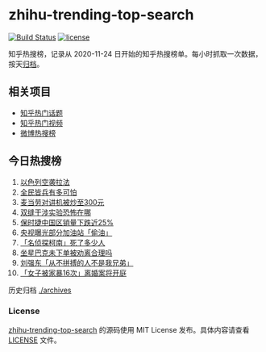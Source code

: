 # zhihu-trending-top-search

[![Build Status](https://github.com/justjavac/zhihu-trending-top-search/workflows/ci/badge.svg?branch=main)](https://github.com/justjavac/zhihu-trending-top-search/actions)
[![license](https://img.shields.io/github/license/justjavac/zhihu-trending-top-search)](https://github.com/justjavac/zhihu-trending-top-search/blob/main/LICENSE)

知乎热搜榜，记录从 2020-11-24
日开始的知乎热搜榜单。每小时抓取一次数据，按天[归档](./archives)。

## 相关项目

- [知乎热门话题](https://github.com/justjavac/zhihu-trending-hot-questions)
- [知乎热门视频](https://github.com/justjavac/zhihu-trending-hot-video)
- [微博热搜榜](https://github.com/justjavac/weibo-trending-hot-search)

## 今日热搜榜

<!-- BEGIN -->
<!-- 最后更新时间 Thu May 30 2024 03:07:54 GMT+0800 (China Standard Time) -->

1. [以色列空袭拉法](https://www.zhihu.com/search?q=以色列空袭拉法)
1. [全民皆兵有多可怕](https://www.zhihu.com/search?q=全民皆兵有多可怕)
1. [麦当劳对讲机被炒至300元](https://www.zhihu.com/search?q=麦当劳对讲机被炒至300元)
1. [双缝干涉实验恐怖在哪](https://www.zhihu.com/search?q=双缝干涉实验恐怖在哪)
1. [保时捷中国区销量下跌近25%](https://www.zhihu.com/search?q=保时捷中国区销量下跌近25%)
1. [央视曝光部分加油站「偷油」](https://www.zhihu.com/search?q=央视曝光部分加油站「偷油」)
1. [「名侦探柯南」死了多少人](https://www.zhihu.com/search?q=「名侦探柯南」死了多少人)
1. [坐星巴克未下单被劝离合理吗](https://www.zhihu.com/search?q=坐星巴克未下单被劝离合理吗)
1. [刘强东「从不拼搏的人不是我兄弟」](https://www.zhihu.com/search?q=刘强东「从不拼搏的人不是我兄弟」)
1. [「女子被家暴16次」离婚案将开庭](https://www.zhihu.com/search?q=「女子被家暴16次」离婚案将开庭)

<!-- END -->

历史归档 [./archives](./archives)

### License

[zhihu-trending-top-search](https://github.com/justjavac/zhihu-trending-top-search)
的源码使用 MIT License 发布。具体内容请查看 [LICENSE](./LICENSE) 文件。
